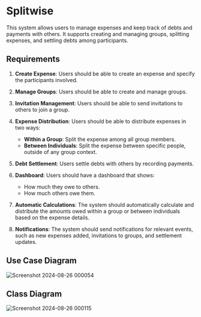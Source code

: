 # Splitwise

This system allows users to manage expenses and keep track of debts and payments with others. It supports creating and managing groups, splitting expenses, and settling debts among participants.

## Requirements

1. **Create Expense**: Users should be able to create an expense and specify the participants involved.

2. **Manage Groups**: Users should be able to create and manage groups.

3. **Invitation Management**: Users should be able to send invitations to others to join a group.

4. **Expense Distribution**: Users should be able to distribute expenses in two ways:
   - **Within a Group**: Split the expense among all group members.
   - **Between Individuals**: Split the expense between specific people, outside of any group context.

5. **Debt Settlement**: Users settle debts with others by recording payments.

6. **Dashboard**: Users should have a dashboard that shows:
   - How much they owe to others.
   - How much others owe them.

7. **Automatic Calculations**: The system should automatically calculate and distribute the amounts owed within a group or between individuals based on the expense details.

8. **Notifications**: The system should send notifications for relevant events, such as new expenses added, invitations to groups, and settlement updates.


## Use Case Diagram

![Screenshot 2024-08-26 000054](https://github.com/user-attachments/assets/5780f14f-6d66-4e72-9e35-0cbc0c5f57f4)


## Class Diagram

![Screenshot 2024-08-26 000115](https://github.com/user-attachments/assets/3b63dfa9-e3f7-4c4b-a84b-c091fca0e3b0)
